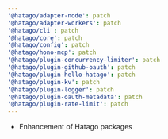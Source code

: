 ```yaml
---
'@hatago/adapter-node': patch
'@hatago/adapter-workers': patch
'@hatago/cli': patch
'@hatago/core': patch
'@hatago/config': patch
'@hatago/hono-mcp': patch
'@hatago/plugin-concurrency-limiter': patch
'@hatago/plugin-github-oauth': patch
'@hatago/plugin-hello-hatago': patch
'@hatago/plugin-kv': patch
'@hatago/plugin-logger': patch
'@hatago/plugin-oauth-metadata': patch
'@hatago/plugin-rate-limit': patch
---
```


- Enhancement of Hatago packages
